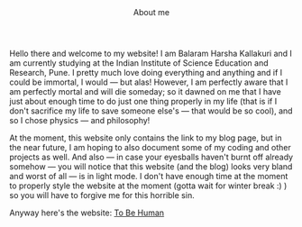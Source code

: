 <header>About me</header>
Hello there and welcome to my website! I am Balaram Harsha Kallakuri and I am currently studying at the Indian Institute of Science Education and Research, Pune.
I pretty much love doing everything and anything and if I could be immortal, I would &mdash; but alas! However, I am perfectly aware that I am perfectly mortal and will die someday;
so it dawned on me that I have just about enough time to do just one thing properly in my life (that is if I don't sacrifice my life to save someone else's &mdash; that would be so cool), and so I chose physics &mdash; and philosophy!  

At the moment, this website only contains the link to my blog page, but in the near future, I am hoping to also document some of my coding and other projects as well.
And also &mdash; in case your eyesballs haven't burnt off already somehow &mdash; you will notice that this website (and the blog) looks very bland and worst of all &mdash; is in light mode.
I don't have enough time at the moment to properly style the website at the moment (gotta wait for winter break :) )  so you will have to forgive me for this horrible sin.


Anyway here's the website: [To Be Human](https://pisquaredbysix.github.io/to-be-human/)
